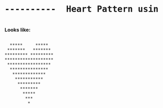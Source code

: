 

<pre><h1 align="center">----------  Heart Pattern using Star  ----------</h1></pre>


### Looks like:

<pre>

  *****     *****
 *******   *******
********* *********
*******************
 *****************
  ***************
   *************
    ***********
     *********
      *******
       *****
        ***
         *
                       

</pre>
